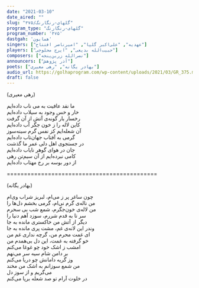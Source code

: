 ```yaml
---
date: "2021-03-10"
date_aired: ""
slug: "گلهای-رنگارنگ/۳۷۵"
program_type: "گلهای-رنگارنگ"
program_number: '۳۷۵'
dastgah: 'همایون'
singers: ["عهدیه", "علی‌اکبر گلپا", "امیرناصر افتتاح"]
players: ["حبیب‌الله بدیعی", "ایرج محلوجی"]
composers: ["نصرالله زرین‌پنجه"]
announcers: ["آذر پژوهش"]
poets: ["بهادر یگانه", "رهی معیری"]
audio_url: https://golhaprogram.com/wp-content/uploads/2021/03/GR_375.mp3
draft: false
---
```


(رهی معیری)  

ما نقد عافیت به می ناب داده‌ایم  
خار و خس وجود به سیلاب داده‌ایم  
رخسار یار گونه‌ی آتش از آن گرفت  
کاین لاله را ز خون جگر آب داده‌ایم  
آن شعله‌ایم کز نفس گرم سینه‌سوز  
گرمی به آفتاب جهان‌تاب داده‌ایم  
در جستجوی اهل دلی عمر ما گذشت  
جان در هوای گوهر نایاب داده‌ایم  
کامی نبرده‌ایم از آن سیم‌تن رهی  
از دور بوسه بر رخ مهتاب داده‌ایم  

============================================  

(بهادر یگانه)  

چون ساغر پر ز می‌ام، لبریز شراب وی‌ام  
من ناله‌ی گرم نی‌ام، گرمی بخشم دل‌ها را  
من لاله‌ی خون‌جگرم، شمع شب بی سحرم  
سر تا به قدم شررم، سوزد آهم دنیا را  
دیگر از آتش من خاکستری مانده به جا  
وندر این لانه‌ی غم، مشت پری مانده به جا  
ای غمت محرم من، گرچه نداری غم من  
خو گرفته به غمت، این دل بی‌همدم من  
امشب ز اشک خود چو غوغا می‌کنم  
بر دامن شام سیه سر می‌نهم  
وز گریه دامانش چو دریا می‌کنم  
من شمع سوزانم به اشک من مخند  
می‌گریم و از سوز دل  
در خلوت آرام تو صد شعله برپا می‌کنم  
